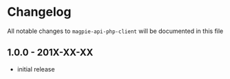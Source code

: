 # Changelog

All notable changes to `magpie-api-php-client` will be documented in this file

## 1.0.0 - 201X-XX-XX

- initial release
